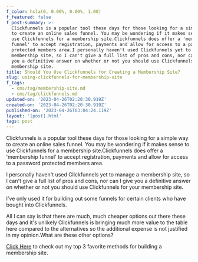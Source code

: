```yaml
---
f_color: hsla(0, 0.00%, 0.00%, 1.00)
f_featured: false
f_post-summary: >-
  Clickfunnels is a popular tool these days for those looking for a simple way
  to create an online sales funnel. You may be wondering if it makes sense to
  use Clickfunnels for a membership site.Clickfunnels does offer a 'membership
  funnel' to accept registration, payments and allow for access to a password
  protected members area.I personally haven't used Clickfunnels yet to manage a
  membership site, so I can't give a full list of pros and cons, nor can I give
  you a definitive answer on whether or not you should use Clickfunnels for your
  membership site.
title: Should You Use Clickfunnels for Creating a Membership Site?
slug: using-clickfunnels-for-membership-site
f_tags:
  - cms/tag/membership-site.md
  - cms/tag/clickfunnels.md
updated-on: '2023-04-26T02:20:30.919Z'
created-on: '2023-04-26T02:20:30.919Z'
published-on: '2023-04-26T03:04:24.119Z'
layout: '[post].html'
tags: post
---
```


Clickfunnels is a popular tool these days for those looking for a simple way to create an online sales funnel. You may be wondering if it makes sense to use Clickfunnels for a membership site.Clickfunnels does offer a 'membership funnel' to accept registration, payments and allow for access to a password protected members area.

I personally haven't used Clickfunnels yet to manage a membership site, so I can't give a full list of pros and cons, nor can I give you a definitive answer on whether or not you should use Clickfunnels for your membership site.

I've only used it for building out some funnels for certain clients who have bought into Clickfunnels.

All I can say is that there are much, much cheaper options out there these days and it's unlikely Clickfunnels is bringing much more value to the table here compared to the alternatives so the additional expense is not justified in my opinion.What are these other options?

‍[Click Here](https://freak.marketing/post/3-ways-build-membership-site/) to check out my top 3 favorite methods for building a membership site.

‍
